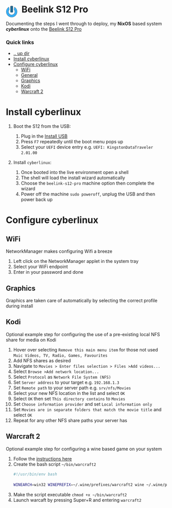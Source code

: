 # Beelink S12 Pro <img style="margin: 6px 13px 0px 0px" align="left" src="../../art/logo_36x36.png" />

Documenting the steps I went through to deploy, my **NixOS** based system ***cyberlinux***
onto the [Beelink S12 Pro](https://www.notebookcheck.net/Intel-N100-performance-debut-Beelink-Mini-S12-Pro-mini-PC-review.758950.0.html)

### Quick links
* [.. up dir](../../README.md)
* [Install cyberlinux](#install-cyberlinux)
* [Configure cyberlinux](#configure-cyberlinux)
  * [WiFi](#wifi)
  * [General](#general)
  * [Graphics](#graphics)
  * [Kodi](#kodi)
  * [Warcraft 2](#warcraft-2)

# Install cyberlinux

1. Boot the S12 from the USB:
   1. Plug in the [Install USB](../../README.md#install-from-custom-iso)  
   2. Press `F7` repeatedly until the boot menu pops up
   3. Select your `UEFI` device entry e.g. `UEFI: KingstonDataTraveler 2.01.00`

2. Install `cyberlinux`:  
   1. Once booted into the live environment open a shell
   2. The shell will load the install wizard automatically
   3. Choose the `beelink-s12-pro` machine option then complete the wizard
   4. Power off the machine `sudo poweroff`, unplug the USB and then power back up

# Configure cyberlinux

## WiFi
NetworkManager makes configuring Wifi a breeze

1. Left click on the NetworkManager applet in the system tray
2. Select your WiFi endpoint
3. Enter in your password and done

## Graphics
Graphics are taken care of automatically by selecting the correct profile during install

## Kodi
Optional example step for configuring the use of a pre-existing local NFS share for media on Kodi

1. Hover over selecting `Remove this main menu item` for those not used `Muic Videos, TV, Radio, Games, Favourites`  
2. Add NFS shares as desired  
3. Navigate to `Movies > Enter files selection > Files >Add videos...`  
4. Select `Browse >Add network location...`  
5. Select `Protocol` as `Network File System (NFS)`  
6. Set `Server address` to your target e.g. `192.168.1.3`  
7. Set `Remote path` to your server path e.g. `srv/nfs/Movies`  
8. Select your new NFS location in the list and select `OK`  
9. Select `OK` then set `This directory contains` to `Movies`  
10. Set `Choose information provider` and set `Local information only`  
11. Set `Movies are in separate folders that match the movie title` and select `OK`  
12. Repeat for any other NFS share paths your server has  

## Warcraft 2
Optional example step for configuring a wine based game on your system

1. Follow the [instructions here](https://github.com/phR0ze/tech-docs/gaming/warcraft2/README.md)
2. Create the bash script `~/bin/warcraft2`
   ```bash
   #!/usr/bin/env bash

   WINEARCH=win32 WINEPREFIX=~/.wine/prefixes/warcraft2 wine ~/.wine/prefixes/warcraft2/drive_c/GOG\ Games/Warcraft\ II\ BNE/Warcraft\ II\ BNE_dx.exe
   ```
3. Make the script executable `chmod +x ~/bin/warcraft2`
4. Launch warcaft by pressing Super+R and entering `warcraft2`

<!-- 
vim: ts=2:sw=2:sts=2
-->
